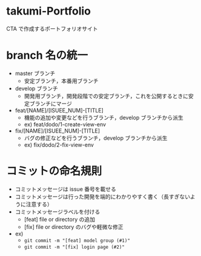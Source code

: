 # takumi-Portfolio

CTA で作成するポートフォリオサイト

# branch 名の統一

-   master ブランチ
    -   安定ブランチ，本番用ブランチ
-   develop ブランチ
    -   開発用ブランチ，開発段階での安定ブランチ，これを公開するときに安定ブランチにマージ
-   feat/[NAME]/[ISUEE_NUM]-[TITLE]
    -   機能の追加や変更などを行うブランチ，develop ブランチから派生
    -   ex) feat/dodo/1-create-view-env
-   fix/[NAME]/[ISUEE_NUM]-[TITLE]
    -   バグの修正などを行うブランチ，develop ブランチから派生
    -   ex) fix/dodo/2-fix-view-env

# コミットの命名規則

-   コミットメッセージは issue 番号を載せる
-   コミットメッセージは行った開発を端的にわかりやすく書く（長すぎないように注意する）
-   コミットメッセージラベルを付ける
    -   [feat] file or directory の追加
    -   [fix] file or directory のバグや軽微な修正
-   ex)
    -   `git commit -m "[feat] model group (#1)"`
    -   `git commit -m "[fix] login page (#2)"`
